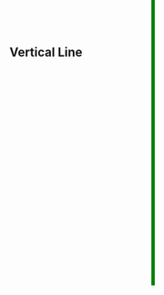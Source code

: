 <!DOCTYPE html>
<html>
<head>
<meta name="viewport" content="width=device-width, initial-scale=1">
<style>
.vl {
  border-left: 6px solid green;
  height: 500px;
  position: absolute;
  left: 50%;
  margin-left: -3px;
  top: 0;
}
</style>
</head>
<body>

<h2>Vertical Line</h2>

<div class="vl"></div>

</body>
</html>
